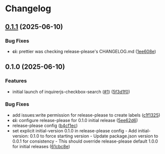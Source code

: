 # Changelog

## [0.1.1](https://github.com/Texarkanine/inquirerjs-checkbox-search/compare/v0.1.0...v0.1.1) (2025-06-10)


### Bug Fixes

* **ci:** prettier was checking release-please's CHANGELOG.md ([1ee608e](https://github.com/Texarkanine/inquirerjs-checkbox-search/commit/1ee608ea4316a3ea6eab2d82cc24b69f3fe5f27d))

## 0.1.0 (2025-06-10)


### Features

* initial launch of inquirerjs-checkbox-search ([#1](https://github.com/Texarkanine/inquirerjs-checkbox-search/issues/1)) ([5f3d1f0](https://github.com/Texarkanine/inquirerjs-checkbox-search/commit/5f3d1f007c869d6050b9e6db8b1ebe638ee6f068))


### Bug Fixes

* add issues:write permission for release-please to create labels ([c1f1325](https://github.com/Texarkanine/inquirerjs-checkbox-search/commit/c1f1325ac3148734e011f7a60d761cb374a6f8f7))
* **ci:** configure release-please for 0.1.0 initial release ([5ee62d6](https://github.com/Texarkanine/inquirerjs-checkbox-search/commit/5ee62d616ac3a6592c75f5f7482ed20df3a6ef97))
* release-please config ([b4cf1ec](https://github.com/Texarkanine/inquirerjs-checkbox-search/commit/b4cf1ec0d2c6832f843963436f020e1190e2694e))
* set explicit initial-version 0.1.0 in release-please config - Add initial-version: 0.1.0 to force starting version - Update package.json version to 0.0.1 for consistency - This should override release-please default 1.0.0 for initial releases ([61cbc8e](https://github.com/Texarkanine/inquirerjs-checkbox-search/commit/61cbc8ed55faa05a71ce81d09aaecce643f13bb0))
